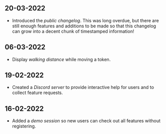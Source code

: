 ## 20-03-2022
- Introduced the *public changelog*. This was long overdue, but there are still enough features and additions to be made so that this changelog can grow into a decent chunk of timestamped information!

## 06-03-2022
- Display *walking distance* while moving a token.

## 19-02-2022
- Created a *Discord server* to provide interactive help for users and to collect feature requests.

## 16-02-2022
- Added a *demo session* so new users can check out all features without registering.